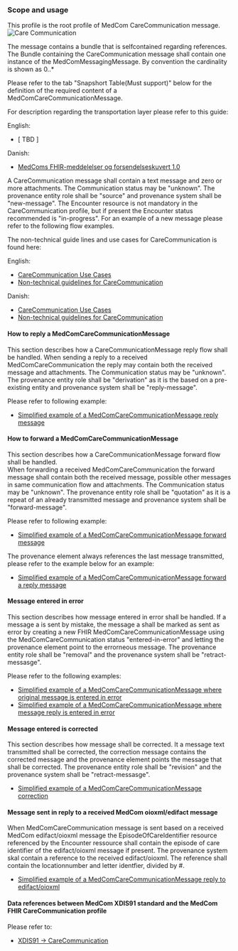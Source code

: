 ### Scope and usage 
This profile is the root profile of MedCom CareCommunication message. 
<img alt="Care Communication" src="./carecommunication/CareCommunication.png" style="float:none; display:block; margin-left:auto; margin-right:auto;" />

The message contains a bundle that is selfcontained regarding references. 
The Bundle containing the CareCommunication message shall contain one instance of the MedComMessagingMessage. By convention the cardinality is shown as 0..*

Please refer to the tab "Snapshort Table(Must support)" below for the definition of the required content of a MedComCareCommunicationMessage.  

For description regarding the transportation layer please refer to this guide:  
  
English:  
* [ TBD ]  
    
Danish:  
* [ MedComs FHIR-meddelelser og forsendelseskuvert 1.0 ](./pdf/MedComs_FHIR-meddelelser_og_forsendelseskuvert_1.0.pdf)  

A CareCommunication message shall contain a text message and zero or more attachments.
The Communication status may be "unknown". The provenance entity role shall be "source" and provenance system shall be "new-message".
The Encounter resource is not mandatory in the CareCommunication profile, but if present the Encounter status recommended is "in-progress". 
For an example of a new message please refer to the following flow examples.

The  non-technical guide lines and use cases for CareCommunication is found here:

English:
* [CareCommunication Use Cases](./carecommunication/pdf/USE%20CASES_FHIR%20Care%20Communication.pdf)
* [Non-technical guidelines for CareCommunication](./carecommunication/pdf/FHIR%20Care%20Communication%2C%20MedCom%20FHIR%20Standard.pdf)

Danish:
* [CareCommunication Use Cases](./carecommunication/pdf/Use%20Cases_FHIR%20Korrespondancemeddelelse.pdf)
* [Non-technical guidelines for CareCommunication](./carecommunication/pdf/FHIR_Korrespondancemeddelelse.pdf)

#### How to reply a MedComCareCommunicationMessage
This section describes how a CareCommunicationMessage reply flow shall be handled.
When sending a reply to a received MedComCareCommunication the reply may contain both the received message and attachments.
The Communication status may be "unknown". The provenance entity role shall be "derivation" as it is the based on a pre-existing entity and provenance system shall be "reply-message".


Please refer to following example:
* [Simplified example of a MedComCareCommunicationMessage reply message](./carecommunication/CareCommunicationReplyExample.png)


#### How to forward a MedComCareCommunicationMessage
This section describes how a CareCommunicationMessage forward flow shall be handled.  
When forwarding a received MedComCareCommunication the forward message shall contain both the received message, possible other messages in same communication flow and attachments.
The Communication status may be "unknown". The provenance entity role shall be "quotation" as it is a repeat of an already transmitted message and provenance system shall be "forward-message".


Please refer to following example:
* [Simplified example of a MedComCareCommunicationMessage forward message ](./carecommunication/CareCommunicationForwardExample.png)

The provenance element always references the last message transmitted, please refer to the example below for an example:
* [Simplified example of a MedComCareCommunicationMessage forward a reply message ](./carecommunication/CareCommunicationForwardReplyExample.png)

#### Message entered in error  
This section describes how message entered in error shall be handled.
If a message a is sent by mistake, the message a shall be marked as sent as error by creating a new FHIR MedComCareCommunicationMessage 
using the MedComCareCommunication status "entered-in-error" and letting the provenance element point to the errorneous message.
The provenance entity role shall be "removal" and the provenance system shall be "retract-messasge".  

Please refer to the following examples:
* [Simplified example of a MedComCareCommunicationMessage where original message is entered in error  ](./carecommunication/CareCommunicationSenderEnteredInErrorExample.png)
* [Simplified example of a MedComCareCommunicationMessage where message reply is entered in error  ](./carecommunication/CareCommunicationReplyEnteredInErrorExample.png)

#### Message entered is corrected
This section describes how message shall be corrected.
It a message text transmitted shall be corrected, the correction message contains the corrected message and the provenance element points the message that shall be corrected. 
The provenance entity role shall be "revision" and the provenance system shall be "retract-messasge".  

* [Simplified example of a MedComCareCommunicationMessage correction](./carecommunication/CareCommunicationCorrectionExample.png)

#### Message sent in reply to a received MedCom oioxml/edifact message
When MedComCareCommunication message is sent based on a received MedCom edifact/oioxml message the EpisodeOfCareIdentifier resource referenced by the Encounter ressource 
shall contain the episode of care identifier of the edifact/oioxml message if present.
The provenance system skal contain a reference to the received edifact/oioxml. The reference shall contain the locationnumber and letter identfier, divided by #.

* [Simplified example of a MedComCareCommunicationMessage reply to edifact/oioxml](./carecommunication/CareCommunicationBasedOnEdi.png)


#### Data references between MedCom XDIS91 standard and the MedCom FHIR CareCommunication profile
Please refer to:
* [XDIS91 -> CareCommunication  ](./carecommunication/oioxmlReferencesCareCommunication.png)
